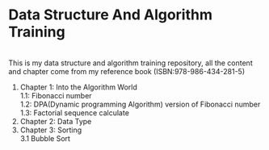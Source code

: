 # Data Structure And Algorithm Training

<br>This is my data structure and algorithm training repository, all the content and chapter come from my reference book (ISBN:978-986-434-281-5)

1. Chapter 1: Into the Algorithm World
<br>1.1: Fibonacci number
<br>1.2: DPA(Dynamic programming Algorithm) version of Fibonacci number
<br>1.3: Factorial sequence calculate
2. Chapter 2: Data Type
3. Chapter 3: Sorting
<br>3.1 Bubble Sort